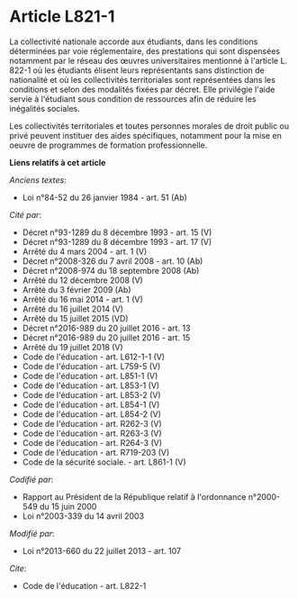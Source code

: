 # Article L821-1

La collectivité nationale accorde aux étudiants, dans les conditions déterminées par voie réglementaire, des prestations qui
sont dispensées notamment par le réseau des œuvres universitaires mentionné à l'article L. 822-1 où les étudiants élisent
leurs représentants sans distinction de nationalité et où les collectivités territoriales sont représentées dans les
conditions et selon des modalités fixées par décret. Elle privilégie l'aide servie à l'étudiant sous condition de ressources
afin de réduire les inégalités sociales. 

Les collectivités territoriales et toutes personnes morales de droit public ou privé peuvent instituer des aides spécifiques,
notamment pour la mise en oeuvre de programmes de formation professionnelle.

**Liens relatifs à cet article**

_Anciens textes_:

  - Loi n°84-52 du 26 janvier 1984 - art. 51 (Ab)

_Cité par_:

  - Décret n°93-1289 du 8 décembre 1993 - art. 15 (V)
  - Décret n°93-1289 du 8 décembre 1993 - art. 17 (V)
  - Arrêté du 4 mars 2004 - art. 1 (V)
  - Décret n°2008-326 du 7 avril 2008 - art. 10 (Ab)
  - Décret n°2008-974 du 18 septembre 2008 (Ab)
  - Arrêté du 12 décembre 2008 (V)
  - Arrêté du 3 février 2009 (Ab)
  - Arrêté du 16 mai 2014 - art. 1 (V)
  - Arrêté du 16 juillet 2014 (V)
  - Arrêté du 15 juillet 2015 (VD)
  - Décret n°2016-989 du 20 juillet 2016 - art. 13
  - Décret n°2016-989 du 20 juillet 2016 - art. 15
  - Arrêté du 19 juillet 2018 (V)
  - Code de l'éducation - art. L612-1-1 (V)
  - Code de l'éducation - art. L759-5 (V)
  - Code de l'éducation - art. L851-1 (V)
  - Code de l'éducation - art. L853-1 (V)
  - Code de l'éducation - art. L853-2 (V)
  - Code de l'éducation - art. L854-1 (V)
  - Code de l'éducation - art. L854-2 (V)
  - Code de l'éducation - art. R262-3 (V)
  - Code de l'éducation - art. R263-3 (V)
  - Code de l'éducation - art. R264-3 (V)
  - Code de l'éducation - art. R719-203 (V)
  - Code de la sécurité sociale. - art. L861-1 (V)

_Codifié par_:

  - Rapport au Président de la République relatif à l'ordonnance n°2000-549 du 15 juin 2000
  - Loi n°2003-339 du 14 avril 2003

_Modifié par_:

  - Loi n°2013-660 du 22 juillet 2013 - art. 107

_Cite_:

  - Code de l'éducation - art. L822-1
